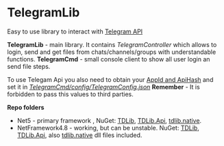 # TelegramLib
Easy to use library to interact with [Telegram API](https://core.telegram.org/api#telegram-api)

**TelegramLib** - main library. It contains *TelegramController* which allows to login, send and get files from chats/channels/groups with understandable functions.
**TelegramCmd** - small console client to show all user login an send file steps. 

To use Telegam Api you also need to obtain your [AppId and ApiHash](https://core.telegram.org/api/obtaining_api_id#obtaining-api-id) and set it in *[TelegramCmd/config/TelegramConfig.json](https://github.com/DmitryJDS/TelegramLib/blob/main/Net5/TelegramLib/TelegramCmd/config/TelegramConfig.json)*
**Remember** - It is forbidden to pass this values to third parties.

**Repo folders**
 - Net5 - primary framework , NuGet: [TDLib](https://www.nuget.org/packages/TDLib/1.6.0), [TDLib.Api](https://www.nuget.org/packages/TDLib.Api/1.6.0), [tdlib.native](https://github.com/ForNeVeR/tdlib.native).
 - NetFramework4.8 - working, but can be unstable. NuGet: [TDLib](https://www.nuget.org/packages/TDLib/1.6.0), [TDLib.Api](https://www.nuget.org/packages/TDLib.Api/1.6.0), also [tdlib.native](https://github.com/ForNeVeR/tdlib.native) dll files included.
